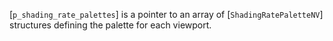 [`p_shading_rate_palettes`] is a pointer to an array of
[`ShadingRatePaletteNV`] structures defining the palette for each
viewport.